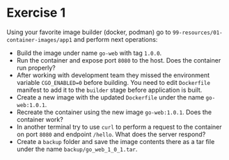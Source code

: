 # Exercise 1

Using your favorite image builder (docker, podman) go to `99-resources/01-container-images/app1` and perform next operations:

- Build the image under name `go-web` with tag `1.0.0`.
- Run the container and expose port `8080` to the host. Does the container run properly?
- After working with development team they missed the environment variable `CGO_ENABLED=0` before building. You need to edit `Dockerfile` manifest to add it to the `builder` stage before application is built.
- Create a new image with the updated `Dockerfile` under the name `go-web:1.0.1`.
- Recreate the container using the new image `go-web:1.0.1`. Does the container work?
- In another terminal try to use `curl` to perform a request to the container on port `8080` and endpoint `/hello`. What does the server respond?
- Create a `backup` folder and save the image contents there as a tar file under the name `backup/go_web_1_0_1.tar`.
